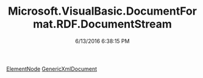﻿---
title: Microsoft.VisualBasic.DocumentFormat.RDF.DocumentStream
date: 6/13/2016 6:38:15 PM
---

[ElementNode](T-Microsoft.VisualBasic.DocumentFormat.RDF.DocumentStream.ElementNode.html)
[GenericXmlDocument](T-Microsoft.VisualBasic.DocumentFormat.RDF.DocumentStream.GenericXmlDocument.html)
